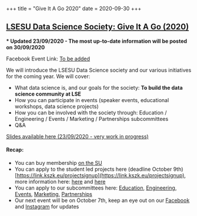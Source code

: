 +++
title = "Give It A Go 2020"
date = 2020-09-30
+++

## [LSESU Data Science Society: Give It A Go (2020)](#)

<!-- <img src = "/2020/give-it-a-go.jpg" height=20% width=50%>  -->

**\* Updated 23/09/2020 - The most up-to-date information will be posted on 30/09/2020**

Facebook Event Link: [To be added](#)

We will introduce the LSESU Data Science society and our various initiatives for the coming year. We will cover:

+ What data science is, and our goals for the society: **To build the data science community at LSE**
+ How you can participate in events (speaker events, educational workshops, data science projects)
+ How you can be involved with the society through:  Education / Engineering / Events  / Marketing / Partnerships subcommittees
+ Q&A


[Slides available here (23/09/2020 - very work in progress) ](/2020/slides/GiveItAGoSlides2020.pdf)

#### Recap:

+ You can buy membership [on the SU](https://link.kszk.eu/dssmembership)
+ You can apply to the student led projects here (deadline October 9th) [https://link.kszk.eu/projectsignup](https://link.kszk.eu/projectsignup), more information here: [here](https://link.kszk.eu/projectsfaq) and [here](http://dsatlse.github.io/projects/2020/)
+ You can apply to our subcommittees here: [Education](#), [Engineering](#), [Events](#), [Marketing](#), [Partnerships](#)
+ Our next event will be on October 7th, keep an eye out on our [Facebook](https://www.facebook.com/dsatlse) and [Instagram](https://www.instagram.com/dsatlse/) for updates






